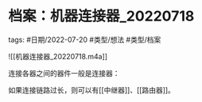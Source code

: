 # 档案：机器连接器_20220718

tags: #日期/2022-07-20 #类型/想法 #类型/档案 

![[机器连接器_20220718.m4a]]



连接各器之间的器件一般是连接器：

如果连接链路过长，则可以有[[中继器]]、[[路由器]]。
